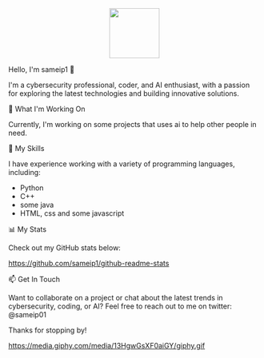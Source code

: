 <div id="header" align="center">
  <img src="https://media.giphy.com/media/M9gbBd9nbDrOTu1Mqx/giphy.gif" width="100"/>
</div>

Hello, I'm sameip1 👋

I'm a cybersecurity professional, coder, and AI enthusiast, with a passion for exploring the latest technologies and building innovative solutions.

🔭 What I'm Working On

Currently, I'm working on some projects that uses ai to help other people in need. 

🌱 My Skills

I have experience working with a variety of programming languages, including:

 - Python
 - C++
 - some java 
 - HTML, css and some javascript

📊 My Stats

Check out my GitHub stats below:

https://github.com/sameip1/github-readme-stats

📫 Get In Touch

Want to collaborate on a project or chat about the latest trends in cybersecurity, coding, or AI? Feel free to reach out to me on twitter: @sameip01

Thanks for stopping by!

https://media.giphy.com/media/13HgwGsXF0aiGY/giphy.gif
